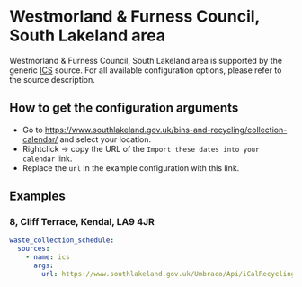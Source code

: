 # Westmorland & Furness Council, South Lakeland area

Westmorland & Furness Council, South Lakeland area is supported by the generic [ICS](/doc/source/ics.md) source. For all available configuration options, please refer to the source description.


## How to get the configuration arguments

- Go to <https://www.southlakeland.gov.uk/bins-and-recycling/collection-calendar/> and select your location.  
- Rightclick -> copy the URL of the `Import these dates into your calendar` link.
- Replace the `url` in the example configuration with this link.

## Examples

### 8, Cliff Terrace, Kendal, LA9 4JR

```yaml
waste_collection_schedule:
  sources:
    - name: ics
      args:
        url: https://www.southlakeland.gov.uk/Umbraco/Api/iCalRecycling/Get/?siteid=48750
```
